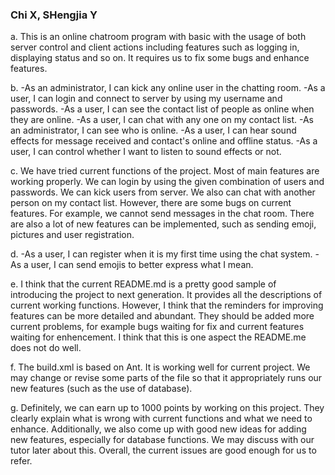 ### Chi X, SHengjia Y





a. This is an online chatroom program with basic with the usage of both server control and client actions including features such as logging in, displaying status and so on. It requires us to fix some bugs and enhance features.

b. 
-As an administrator, I can kick any online user in the chatting room.
-As a user, I can login and connect to server by using my username and passwords.
-As a user, I can see the contact list of people as online when they are online.
-As a user, I can chat with any one on my contact list.
-As an administrator, I can see who is online.
-As a user, I can hear sound effects for message received and contact's online and offline status.
-As a user, I can control whether I want to listen to sound effects or not.

c. We have tried current functions of the project. Most of main features are working properly. We can login by using the given combination of users and passwords. We can kick users from server. We also can chat with another person on my contact list. However, there are some bugs on current features. For example, we cannot send messages in the chat room. There are also a lot of new features can be implemented, such as sending emoji, pictures and user registration.

d. 
-As a user, I can register when it is my first time using the chat system.
-As a user, I can send emojis to better express what I mean.

e. I think that the current README.md is a pretty good sample of introducing the project to next generation. It provides all the descriptions of current working functions. However, I think that the reminders for improving features can be more detailed and abundant. They should be added more current problems, for example bugs waiting for fix and current features waiting for enhencement. I think that this is one aspect the README.me does not do well.

f. The build.xml is based on Ant. It is working well for current project. We may change or revise some parts of the file so that it appropriately runs our new features (such as the use of database).

g. Definitely, we can earn up to 1000 points by working on this project. They clearly explain what is wrong with current functions and what we need to enhance. Additionally, we also come up with good new ideas for adding new features, especially for database functions. We may discuss with our tutor later about this. Overall, the current issues are good enough for us to refer.

